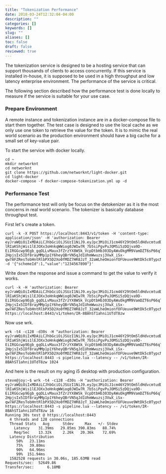 ```yaml
---
title: "Tokenization Performance"
date: 2018-03-24T12:32:04-04:00
description: ""
categories: []
keywords: []
slug: ""
aliases: []
toc: false
draft: false
reviewed: true
---
```


The tokenization service is designed to be a hosting service that can support thousands of clients to access concurrently. If this service is installed in-house, it is supposed to be used in a high throughput and low latency enterprise environment. The performance of the service is critical.

The following section described how the performance test is done locally to measure if the service is suitable for your use case. 

### Prepare Environment

A remote instance and tokenization instance are in a docker-compose file to start them together. The test case is designed to use the local cache as we only use one token to retrieve the value for the token. It is to mimic the real world scenario as the production environment should have a big cache for a small set of key-value pair. 

To start the service with docker locally. 

```
cd ~
mkdir networknt
cd networknt
git clone https://github.com/networknt/light-docker.git
cd light-docker
docker-compose -f docker-compose-tokenization.yml up -d
```

### Performance Test

The performance test will only be focus on the detokenizer as it is the most concerns in real world scenario. The tokenizer is basically database throughput test. 

First let's create a token. 

```
curl -k -X POST https://localhost:8443/v1/token -H 'content-type: application/json' -H 'authorization: Bearer eyJraWQiOiIxMDAiLCJhbGciOiJSUzI1NiJ9.eyJpc3MiOiJ1cm46Y29tOm5ldHdvcmtudDpvYXV0aDI6djEiLCJhdWQiOiJ1cm46Y29tLm5ldHdvcmtudCIsImV4cCI6MTgzNzA5NDMzMywianRpIjoiUk1RZXN0MUVBTGY5ZFJHSl8tSEowQSIsImlhdCI6MTUyMTczNDMzMywibmJmIjoxNTIxNzM0MjEzLCJ2ZXJzaW9uIjoiMS4wIiwidXNlcl9pZCI6InN0ZXZlIiwidXNlcl90eXBlIjoiRU1QTE9ZRUUiLCJjbGllbnRfaWQiOiJmN2Q0MjM0OC1jNjQ3LTRlZmItYTUyZC00YzU3ODc0MjFlNzIiLCJzY29wZSI6WyJ0b2tlbi5yIiwidG9rZW4udyJdfQ.fVmHPr5vlDf01zhIiRio1N4-lRIaKShjWis1lEJOXx3oHnkqWWiog0JWIw7R_7b5siPgvPuJOMSi5zDQjva9D-EiIRGGcwp9Egb_gqOLLvMaux3fZrzYX8WSk_VcpDtbHb303DyAWuOkgMM9VamDZT6sP66qTAVU5Ao0iS9bi3kTyv13_To2nXVDeb1FTTXHcw8gSY-2HpjsIx5IDf8rayMMp1p1Y6heyQBrVN5qJd1UhmWwuzsj3VwX_iSx-qw7AFZResTobHntRlbPX5D2Xo0fMDZ7HR8JzT_32aWLheOmionfOFUeuve9WtDk5c0TypcNMgiJi6WVjYcjZCcmBg' -d '{"schemeId":1,"value":"1234567890"}'
```

Write down the response and issue a command to get the value to verify it works. 

```
curl -k -H 'authorization: Bearer eyJraWQiOiIxMDAiLCJhbGciOiJSUzI1NiJ9.eyJpc3MiOiJ1cm46Y29tOm5ldHdvcmtudDpvYXV0aDI6djEiLCJhdWQiOiJ1cm46Y29tLm5ldHdvcmtudCIsImV4cCI6MTgzNzA5NDMzMywianRpIjoiUk1RZXN0MUVBTGY5ZFJHSl8tSEowQSIsImlhdCI6MTUyMTczNDMzMywibmJmIjoxNTIxNzM0MjEzLCJ2ZXJzaW9uIjoiMS4wIiwidXNlcl9pZCI6InN0ZXZlIiwidXNlcl90eXBlIjoiRU1QTE9ZRUUiLCJjbGllbnRfaWQiOiJmN2Q0MjM0OC1jNjQ3LTRlZmItYTUyZC00YzU3ODc0MjFlNzIiLCJzY29wZSI6WyJ0b2tlbi5yIiwidG9rZW4udyJdfQ.fVmHPr5vlDf01zhIiRio1N4-lRIaKShjWis1lEJOXx3oHnkqWWiog0JWIw7R_7b5siPgvPuJOMSi5zDQjva9D-EiIRGGcwp9Egb_gqOLLvMaux3fZrzYX8WSk_VcpDtbHb303DyAWuOkgMM9VamDZT6sP66qTAVU5Ao0iS9bi3kTyv13_To2nXVDeb1FTTXHcw8gSY-2HpjsIx5IDf8rayMMp1p1Y6heyQBrVN5qJd1UhmWwuzsj3VwX_iSx-qw7AFZResTobHntRlbPX5D2Xo0fMDZ7HR8JzT_32aWLheOmionfOFUeuve9WtDk5c0TypcNMgiJi6WVjYcjZCcmBg' https://localhost:8443/v1/token/IR-8BAhST1ahni1UTdT8zw

```

Now use wrk.

```
wrk -t4 -c128 -d30s -H "authorization: Bearer eyJraWQiOiIxMDAiLCJhbGciOiJSUzI1NiJ9.eyJpc3MiOiJ1cm46Y29tOm5ldHdvcmtudDpvYXV0aDI6djEiLCJhdWQiOiJ1cm46Y29tLm5ldHdvcmtudCIsImV4cCI6MTgzNzA5NDMzMywianRpIjoiUk1RZXN0MUVBTGY5ZFJHSl8tSEowQSIsImlhdCI6MTUyMTczNDMzMywibmJmIjoxNTIxNzM0MjEzLCJ2ZXJzaW9uIjoiMS4wIiwidXNlcl9pZCI6InN0ZXZlIiwidXNlcl90eXBlIjoiRU1QTE9ZRUUiLCJjbGllbnRfaWQiOiJmN2Q0MjM0OC1jNjQ3LTRlZmItYTUyZC00YzU3ODc0MjFlNzIiLCJzY29wZSI6WyJ0b2tlbi5yIiwidG9rZW4udyJdfQ.fVmHPr5vlDf01zhIiRio1N4-lRIaKShjWis1lEJOXx3oHnkqWWiog0JWIw7R_7b5siPgvPuJOMSi5zDQjva9D-EiIRGGcwp9Egb_gqOLLvMaux3fZrzYX8WSk_VcpDtbHb303DyAWuOkgMM9VamDZT6sP66qTAVU5Ao0iS9bi3kTyv13_To2nXVDeb1FTTXHcw8gSY-2HpjsIx5IDf8rayMMp1p1Y6heyQBrVN5qJd1UhmWwuzsj3VwX_iSx-qw7AFZResTobHntRlbPX5D2Xo0fMDZ7HR8JzT_32aWLheOmionfOFUeuve9WtDk5c0TypcNMgiJi6WVjYcjZCcmBg" https://localhost:8443 -s pipeline.lua --latency -- /v1/token/IR-8BAhST1ahni1UTdT8zw 1024
```

And here is the result on my aging i5 desktop with production configuration.  

```
steve@joy:~$ wrk -t4 -c128 -d30s -H "authorization: Bearer eyJraWQiOiIxMDAiLCJhbGciOiJSUzI1NiJ9.eyJpc3MiOiJ1cm46Y29tOm5ldHdvcmtudDpvYXV0aDI6djEiLCJhdWQiOiJ1cm46Y29tLm5ldHdvcmtudCIsImV4cCI6MTgzNzA5NDMzMywianRpIjoiUk1RZXN0MUVBTGY5ZFJHSl8tSEowQSIsImlhdCI6MTUyMTczNDMzMywibmJmIjoxNTIxNzM0MjEzLCJ2ZXJzaW9uIjoiMS4wIiwidXNlcl9pZCI6InN0ZXZlIiwidXNlcl90eXBlIjoiRU1QTE9ZRUUiLCJjbGllbnRfaWQiOiJmN2Q0MjM0OC1jNjQ3LTRlZmItYTUyZC00YzU3ODc0MjFlNzIiLCJzY29wZSI6WyJ0b2tlbi5yIiwidG9rZW4udyJdfQ.fVmHPr5vlDf01zhIiRio1N4-lRIaKShjWis1lEJOXx3oHnkqWWiog0JWIw7R_7b5siPgvPuJOMSi5zDQjva9D-EiIRGGcwp9Egb_gqOLLvMaux3fZrzYX8WSk_VcpDtbHb303DyAWuOkgMM9VamDZT6sP66qTAVU5Ao0iS9bi3kTyv13_To2nXVDeb1FTTXHcw8gSY-2HpjsIx5IDf8rayMMp1p1Y6heyQBrVN5qJd1UhmWwuzsj3VwX_iSx-qw7AFZResTobHntRlbPX5D2Xo0fMDZ7HR8JzT_32aWLheOmionfOFUeuve9WtDk5c0TypcNMgiJi6WVjYcjZCcmBg" https://localhost:8443 -s pipeline.lua --latency -- /v1/token/IR-8BAhST1ahni1UTdT8zw 16
Running 30s test @ https://localhost:8443
  4 threads and 128 connections
  Thread Stats   Avg      Stdev     Max   +/- Stdev
    Latency    31.39ms   29.85ms 390.83ms   88.74%
    Req/Sec    13.32k     2.26k   20.36k    72.69%
  Latency Distribution
     50%   23.11ms
     75%   39.80ms
     90%   64.96ms
     99%  151.94ms
  1582528 requests in 30.06s, 185.63MB read
Requests/sec:  52649.86
Transfer/sec:      6.18MB
```

